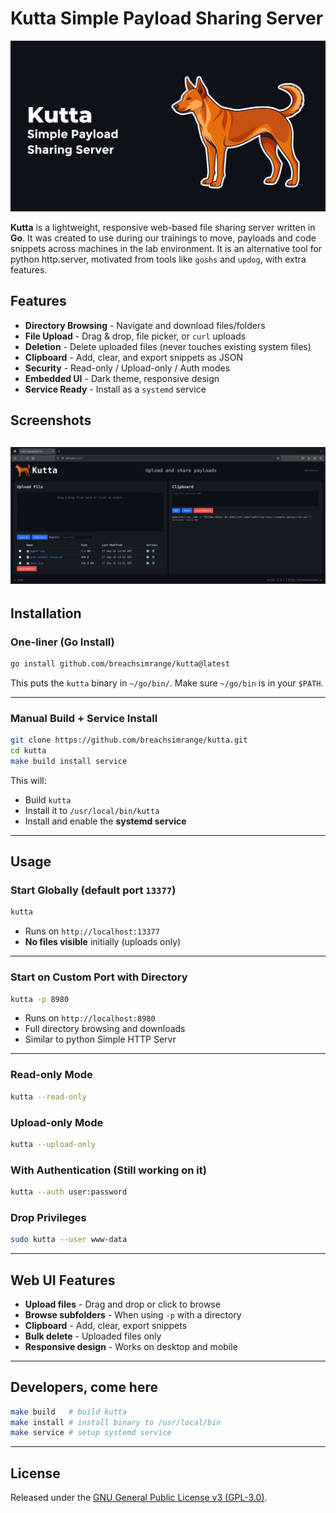 # Kutta Simple Payload Sharing Server
![Kutta Logo](images/kutta-logo.jpg)

**Kutta** is a lightweight, responsive web-based file sharing server written in **Go**.
It was created to use during our trainings to move, payloads and code snippets across machines in the lab environment.
It is an alternative tool for python http.server, motivated from tools like `goshs` and `updog`, with extra features.

## Features

* **Directory Browsing** - Navigate and download files/folders
* **File Upload** - Drag & drop, file picker, or `curl` uploads
* **Deletion** - Delete uploaded files (never touches existing system files)
* **Clipboard** - Add, clear, and export snippets as JSON
* **Security** - Read-only / Upload-only / Auth modes
* **Embedded UI** - Dark theme, responsive design
* **Service Ready** - Install as a `systemd` service

## Screenshots
![Screenshot](images/web-ui.jpg)
---


## Installation

### One-liner (Go Install)

```bash
go install github.com/breachsimrange/kutta@latest
```

This puts the `kutta` binary in `~/go/bin/`.
Make sure `~/go/bin` is in your `$PATH`.

---

### Manual Build + Service Install

```bash
git clone https://github.com/breachsimrange/kutta.git
cd kutta
make build install service
```

This will:

* Build `kutta`
* Install it to `/usr/local/bin/kutta`
* Install and enable the **systemd service**

---

## Usage

### Start Globally (default port `13377`)

```bash
kutta
```

* Runs on `http://localhost:13377`
* **No files visible** initially (uploads only)

---

### Start on Custom Port with Directory

```bash
kutta -p 8980
```

* Runs on `http://localhost:8980`
* Full directory browsing and downloads
* Similar to python Simple HTTP Servr

---

### Read-only Mode

```bash
kutta --read-only
```

### Upload-only Mode

```bash
kutta --upload-only
```

### With Authentication (Still working on it)

```bash
kutta --auth user:password
```

### Drop Privileges

```bash
sudo kutta --user www-data
```

---

## Web UI Features

* **Upload files** - Drag and drop or click to browse
* **Browse subfolders** - When using `-p` with a directory
* **Clipboard** - Add, clear, export snippets
* **Bulk delete** - Uploaded files only
* **Responsive design** - Works on desktop and mobile

---

## Developers, come here

```bash
make build   # build kutta
make install # install binary to /usr/local/bin
make service # setup systemd service
```

---

## License

Released under the [GNU General Public License v3 (GPL-3.0)](./LICENSE).

